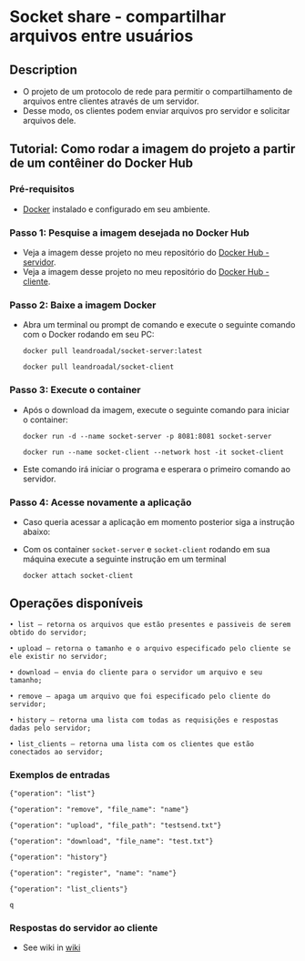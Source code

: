 # Socket share - compartilhar arquivos entre usuários

## Description

- O projeto de um protocolo de rede para permitir o compartilhamento de arquivos entre clientes através de um servidor.
- Desse modo, os clientes podem enviar arquivos pro servidor e solicitar arquivos dele.

## Tutorial: Como rodar a imagem do projeto a partir de um contêiner do Docker Hub

### Pré-requisitos

- [Docker](https://www.docker.com/) instalado e configurado em seu ambiente.

### Passo 1: Pesquise a imagem desejada no Docker Hub

- Veja a imagem desse projeto no meu repositório do [Docker Hub - servidor](https://hub.docker.com/r/leandroadal/socket-server).
- Veja a imagem desse projeto no meu repositório do [Docker Hub - cliente](https://hub.docker.com/r/leandroadal/socket-client).

### Passo 2: Baixe a imagem Docker

- Abra um terminal ou prompt de comando e execute o seguinte comando com o Docker rodando em seu PC:
  
    ```
    docker pull leandroadal/socket-server:latest
    ```

    ```
    docker pull leandroadal/socket-client 
    ```

### Passo 3: Execute o container

- Após o download da imagem, execute o seguinte comando para iniciar o container:

    ```
    docker run -d --name socket-server -p 8081:8081 socket-server
    ```

    ```
    docker run --name socket-client --network host -it socket-client
    ```

- Este comando irá iniciar o programa e esperara o primeiro comando ao servidor.

### Passo 4: Acesse novamente a aplicação

- Caso queria acessar a aplicação em momento posterior siga a instrução abaixo:

- Com os container `socket-server` e `socket-client` rodando em sua máquina execute a seguinte instrução em um terminal

    ```
    docker attach socket-client
    ```

## Operações disponíveis

    • list – retorna os arquivos que estão presentes e passiveis de serem obtido do servidor;

    • upload – retorna o tamanho e o arquivo especificado pelo cliente se ele existir no servidor;

    • download – envia do cliente para o servidor um arquivo e seu tamanho;

    • remove – apaga um arquivo que foi especificado pelo cliente do servidor;

    • history – retorna uma lista com todas as requisições e respostas dadas pelo servidor;

    • list_clients – retorna uma lista com os clientes que estão conectados ao servidor;

### Exemplos de entradas

    {"operation": "list"}

    {"operation": "remove", "file_name": "name"}

    {"operation": "upload", "file_path": "testsend.txt"}

    {"operation": "download", "file_name": "test.txt"}

    {"operation": "history"}

    {"operation": "register", "name": "name"}

    {"operation": "list_clients"}

    q

### Respostas do servidor ao cliente

- See wiki in [wiki](https://www.docker.com/)
